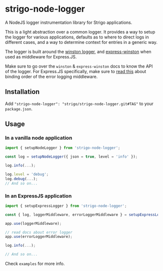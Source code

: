 # strigo-node-logger

A NodeJS logger instrumentation library for Strigo applications.

This is a light abstraction over a common logger.
It provides a way to setup the logger for various applications, defaults as to where to direct logs in different cases, and a way to determine context for entries in a generic way.

The logger is built around the [winston logger](https://github.com/winstonjs/winston), and
[express-winston](https://github.com/bithavoc/express-winston) when used as middleware for Express.JS.

Make sure to go over the `winston` & `express-winston` docs to know the API of the logger.
For Express.JS specifically, make sure to [read this](https://github.com/bithavoc/express-winston#error-logging) about binding order of the error logging middleware. 

## Installation

Add `"strigo-node-logger": "strigo/strigo-node-logger.git#TAG"` to your `package.json`.

## Usage

### In a vanilla node application

```javascript
import { setupNodeLogger } from 'strigo-node-logger';

const log = setupNodeLogger({ json = true, level = 'info' });

log.info(...);

log.level = 'debug';
log.debug(...);
// And so on...
```

### In an ExpressJS application

```javascript
import { setupExpressLogger } from 'strigo-node-logger';

const { log, loggerMiddleware, errorLoggerMiddleware } = setupExpressLogger({});

app.use(loggerMiddleware);

// read docs about error logger
app.use(errorLoggerMiddleware);

log.info(...);

// And so on...
```

Check `examples` for more info.
